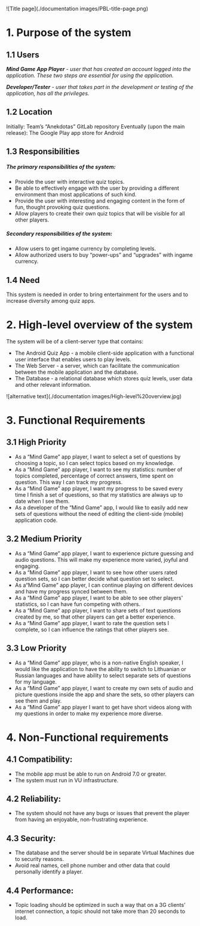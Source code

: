 ![Title page](./documentation images/PBL-title-page.png)

# 1. Purpose of the system

## 1.1 Users

_**_Mind Game App Player_** - user that has created an account logged into the application. These two steps are essential for using the application._

_**_Developer/Tester_** - user that takes part in the development or testing of the application, has all the privileges._

## 1.2 Location
Initially: Team’s “Anekdotas” GitLab repository
Eventually (upon the main release): The Google Play app store for Android

## 1.3 Responsibilities
	
##### The primary responsibilities of the system:
- Provide the user with interactive quiz topics.
- Be able to effectively engage with the user by providing a different environment than most applications of such kind.
- Provide the user with interesting and engaging content in the form of fun, thought provoking quiz questions.
- Allow players to create their own quiz topics that will be visible for all other players.

##### Secondary responsibilities of the system:
- Allow users to get ingame currency by completing levels.
- Allow authorized users to buy “power-ups” and “upgrades” with ingame currency.

## 1.4 Need

This system is needed in order to bring entertainment for the users and to increase diversity among quiz apps.



# 2. High-level overview of the system

The system will be of a client-server type that contains:
- The Android Quiz App - a mobile client-side application with a functional user interface that enables users to play levels. 
- The Web Server - a server, which can facilitate the communication between the mobile application and the database.
- The Database - a relational database which stores quiz levels, user data and other relevant information.

![alternative text](./documentation images/High-level%20overview.jpg)



# 3. Functional Requirements

## 3.1 High Priority
- As a “Mind Game” app player, I want to select a set of questions by choosing a topic, so I can select  topics based on my knowledge.
- As a “Mind Game” app player, I want to see my statistics: number of topics completed, percentage of correct answers, time spent on question. This way I can track my progress.
- As a “Mind Game” app player, I want my progress to be saved every time I finish a set of questions, so that my statistics are always up to date when I see them.
- As a developer of the “Mind Game” app, I would like to easily add new sets of questions without the need of editing the client-side (mobile) application code.

## 3.2 Medium Priority
- As a “Mind Game” app player, I want to experience picture guessing and audio questions. This will make my experience more varied, joyful and engaging.  
- As a “Mind Game” app player, I want to see how other users rated question sets, so I can better decide what question set to select.
- As a“Mind Game” app player, I can continue playing on different devices and have my progress synced between them.
- As a “Mind Game” app player, I want to be able to see other players' statistics, so I can have fun competing with others.
- As a “Mind Game” app player, I want to share sets of text questions created by me, so that other players can get a better experience.
- As a “Mind Game” app player, I want to rate the question sets I complete, so I can influence the ratings that other players see.

## 3.3 Low Priority
- As a “Mind Game” app player, who is a non-native English speaker, I would like the application to have the ability to switch to Lithuanian or Russian languages and have ability to select separate sets of questions for my language.
- As a “Mind Game” app player, I want to create my own sets of audio and picture questions inside the app and share the sets, so other players can see them and play.
- As a “Mind Game” app player I want to get have short videos along with my questions in order to make my experience more diverse.


	
# 4. Non-Functional requirements

## 4.1 Compatibility:
- The mobile app must be able to run on Android 7.0 or greater.
- The system must run in VU infrastructure.

## 4.2 Reliability: 
- The system should not have any bugs or issues that prevent the player from having an enjoyable, non-frustrating experience.

## 4.3 Security:
- The database and the server should be in separate Virtual Machines due to security reasons.
- Avoid real names, cell phone number and other data that could personally identify a player.

## 4.4 Performance: 
- Topic loading should be optimized in such a way that on a 3G clients’ internet connection, a topic should not take more than 20 seconds to load.
